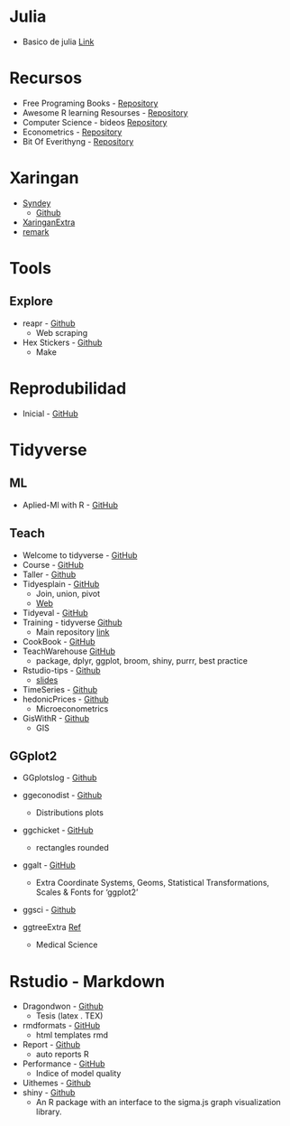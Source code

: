 
# Julia

-   Basico de julia
    [Link](https://mauriciotejada.com/programacionjulia/)

# Recursos

-   Free Programing Books -
    [Repository](https://github.com/EbookFoundation/free-programming-books)
-   Awesome R learning Resourses -
    [Repository](https://github.com/iamericfletcher/awesome-r-learning-resources)
-   Computer Science - bideos
    [Repository](https://github.com/Developer-Y/cs-video-courses)
-   Econometrics - [Repository](https://github.com/mcreel/Econometrics)
-   Bit Of Everithyng -
    [Repository](https://github.com/gigamailer/simplenin)

# Xaringan

-   [Syndey](http://garthtarr.github.io/sydney_xaringan)
    -   [Github](https://github.com/garthtarr/sydney_xaringan)
-   [XaringanExtra](https://github.com/gadenbuie/xaringanExtra)
-   [remark](https://github.com/TJhon/remark-it/blob/master/README-en_US.md)

# Tools

## Explore

-   reapr - [Github](https://github.com/hrbrmstr/reapr)
    -   Web scraping
-   Hex Stickers - [Github](https://github.com/GuangchuangYu/hexSticker)
    -   Make

# Reprodubilidad

-   Inicial - [GitHub](https://github.com/ecoinfAEET/Reproducibilidad)

# Tidyverse

## ML

-   Aplied-Ml with R -
    [GitHub](https://github.com/rstudio-conf-2020/applied-ml)

## Teach

-   Welcome to tidyverse -
    [GitHub](https://github.com/rstudio-education/welcome-to-the-tidyverse)
-   Course - [GitHub](https://github.com/wjakethompson/tidyds-2019)
-   Taller -
    [Github](https://github.com/rstudio-education/taller-tidyverse)
-   Tidyesplain - [GitHub](https://github.com/gadenbuie/tidyexplain)
    -   Join, union, pivot
    -   [Web](https://www.garrickadenbuie.com/)
-   Tidyeval - [GitHub](https://github.com/tidyverse/tidyeval)
-   Training - tidyverse
    [Github](https://github.com/rstudio-education/instructor-training)
    -   Main repository [link](https://github.com/rstudio-education)
-   CookBook -
    [GitHub](https://github.com/rstudio-education/tidyverse-cookbook)
-   TeachWarehouse
    [GitHub](https://github.com/emptyfield-ds/r_teaching_warehouse)
    -   package, dplyr, ggplot, broom, shiny, purrr, best practice
-   Rstudio-tips -
    [Github](https://github.com/gadenbuie/rstudio-ide-tips)
    -   [slides](https://rstudio-ide-tips.netlify.app/#1)
-   TimeSeries - [Github](https://github.com/oskar314/AST)
-   hedonicPrices - [Github](https://github.com/lecy/hedonic-prices)
    -   Microeconometrics
-   GisWithR - [Github](https://github.com/gusahu/Workshop_GIS_with_R)
    -   GIS

## GGplot2

-   GGplotslog - [Github](https://github.com/hrbrmstr/gglogspline)

-   ggeconodist - [Github](https://github.com/hrbrmstr/ggeconodist)

    -   Distributions plots

-   ggchicket - [GitHub](https://github.com/hrbrmstr/ggchicklet)

    -   rectangles rounded

-   ggalt - [GitHub](https://github.com/hrbrmstr/ggalt)

    -   Extra Coordinate Systems, Geoms, Statistical Transformations,
        Scales & Fonts for ‘ggplot2’

-   ggsci - [Github](https://github.com/nanxstats/ggsci)

-   ggtreeExtra
    [Ref](https://bioconductor.org/packages/devel/bioc/vignettes/ggtreeExtra/inst/doc/ggtreeExtra.html)

    -   Medical Science

# Rstudio - Markdown

-   Dragondwon - [Github](https://github.com/tbradley1013/dragondown)
    -   Tesis (latex . TEX)
-   rmdformats - [GitHub](https://github.com/juba/rmdformats)
    -   html templates rmd
-   Report - [Github](https://github.com/easystats/report)
    -   auto reports R
-   Performance - [GitHub](https://github.com/easystats/performance)
    -   Indice of model quality
-   Uithemes - [Github](https://github.com/Athanasiamo/uiothemes)
-   shiny - [Github](https://github.com/jjallaire/sigma)
    -   An R package with an interface to the sigma.js graph
        visualization library.
